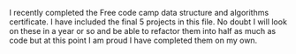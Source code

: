I recently completed the Free code camp data structure and algorithms certificate. I have included the final 5 projects in this file. No doubt I will look on these in a year or so and be able to refactor them into half as much as code but at this point I am proud I have completed them on my own.
